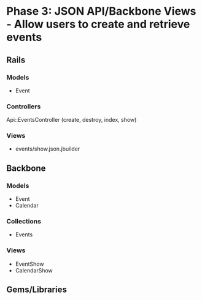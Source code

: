 # Phase 3: JSON API/Backbone Views - Allow users to create and retrieve events
## Rails
### Models
* Event

### Controllers
Api::EventsController (create, destroy, index, show)

### Views
* events/show.json.jbuilder

## Backbone
### Models
* Event
* Calendar

### Collections
* Events

### Views
* EventShow
* CalendarShow

## Gems/Libraries
